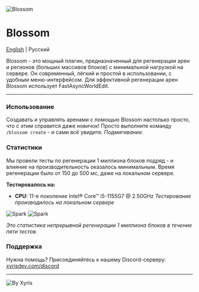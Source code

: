![Blossom](assets/blossom-without-bg.png)
# Blossom

[English](README.md) | Русский

Blossom - это мощный плагин, предназначенный для регенерации арен и регионов (больших массивов блоков) с минимальной нагрузкой на сервере. Он современный, лёгкий и простой в использовании, с удобным меню-интерфейсом. Для эффективной регенерации арен Blossom использует FastAsyncWorldEdit.

***

### Использование

Создавать и управлять аренами с помощью Blossom настолько просто, что с этим справится даже новичок! Просто выполните команду `/blossom create` - и сами всё увидите. *Подмигивание.*

### Статистики

Мы провели тесты по регенерации 1 миллиона блоков подряд - и влияние на производительность оказалось минимальным. Время регенерации было от 150 до 500 мс, даже на локальном сервере. 

**Тестировалось на:**
- **CPU:** 11-е поколение Intel® Core™ i5-1155G7 @ 2.50GHz
*Тестирование производилось на локальном сервере*

![Spark](assets/blossom-spark.png)
![Spark](assets/fawe-spark.png)

*Это статистика непрерывной регенерации 1 миллиона блоков в течение пяти тестов.*

### Поддержка
Нужна помощь? Присоединяйтесь к нашему Discord-серверу: [xyrisdev.com/discord](https://xyrisdev.com/discord/)

***

![By Xyris](assets/byxyris.png)
